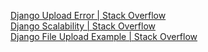 [Django Upload Error | Stack Overflow](https://stackoverflow.com/questions/5517950/django-media-url-and-media-root)  
[Django Scalability | Stack Overflow](https://stackoverflow.com/questions/886221/does-django-scale)   
[Django File Upload Example | Stack Overflow](https://stackoverflow.com/questions/5871730/need-a-minimal-django-file-upload-example)  
